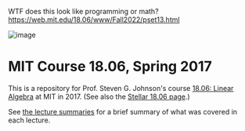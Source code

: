 

WTF does this look like programming or math? https://web.mit.edu/18.06/www/Fall2022/pset13.html 

![image](https://github.com/user-attachments/assets/d72afa48-2f8b-404c-9d5c-198debf1930b)

# MIT Course 18.06, Spring 2017

This is a repository for Prof. Steven G. Johnson's course [18.06: Linear Algebra](http://web.mit.edu/18.06) at MIT in 2017.
(See also the [Stellar 18.06 page](https://stellar.mit.edu/S/course/18/sp17/18.06/index.html).)

See [the lecture summaries](summaries.md) for a brief summary of what was covered in each lecture.
